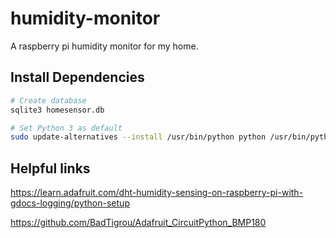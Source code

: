 # humidity-monitor
A raspberry pi humidity monitor for my home.

## Install Dependencies

```bash
# Create database
sqlite3 homesensor.db

# Set Python 3 as default
sudo update-alternatives --install /usr/bin/python python /usr/bin/python3.5
```



## Helpful links

https://learn.adafruit.com/dht-humidity-sensing-on-raspberry-pi-with-gdocs-logging/python-setup

https://github.com/BadTigrou/Adafruit_CircuitPython_BMP180